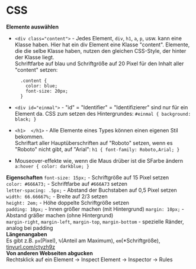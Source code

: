 CSS
===

**Elemente auswählen**  
- `<div class="content">` - Jedes Element, `div`, `h1`, `a`, `p`, usw. kann eine Klasse haben. Hier hat ein div Element eine Klasse "content". Elemente, die die selbe Klasse haben, nutzen den gleichen CSS-Style, der hinter der Klasse liegt.  
Schriftfarbe auf blau und Schriftgröße auf 20 Pixel für den Inhalt aller "content" setzen:

        .content {
          color: blue;
          font-size: 20px;
        }

- `<div id="einmal">` - "id" = "Identifier" = "Identifizierer" sind nur für ein Element da. CSS zum setzen des Hintergrundes: `#einmal { background: black; }`  
- `<h1>  </h1>` - Alle Elemente eines Types können einen eigenen Stil bekommen.  
Schriftart aller Hauptüberschriften auf "Roboto" setzen, wenn es "Roboto" nicht gibt, auf "Arial": `h1 { font-family: Roboto,Arial; }`
- Mouseover-effekte wie, wenn die Maus drüber ist die SFarbe ändern `a:hover { color: darkblue; }`  

**Eigenschaften**
`font-size: 15px;` - Schriftgröße auf 15 Pixel setzen  
`color: #666A73;` - Schriftfarbe auf `#666A73` setzen  
`letter-spacing: .5px;` - Abstand der Buchstaben auf 0,5 Pixel setzen  
`width: 66.66667%;` - Breite auf 2/3 setzen  
`height: 2em;` - Höhe doppelte Schriftgröße setzen  
`padding: 10px;` - Innen größer machen (mit Hintergrund) 
`margin: 10px;` - Abstand gräßer machen (ohne Hintergrund)  
`margin-right`, `margin-left`, `margin-top`, `margin-bottom` - spezielle Ränder, analog bei padding  
**Längenangaben**  
Es gibt z.B. `px`(Pixel), `%`(Anteil am Maximum), `em`(*Schriftgröße), [tinyurl.com/ctyzh9z](http://tinyurl.com/ctyzh9z)  
**Von anderen Webseiten abgucken**  
Rechtsklick auf ein Element → Inspect Element → Inspector → Rules